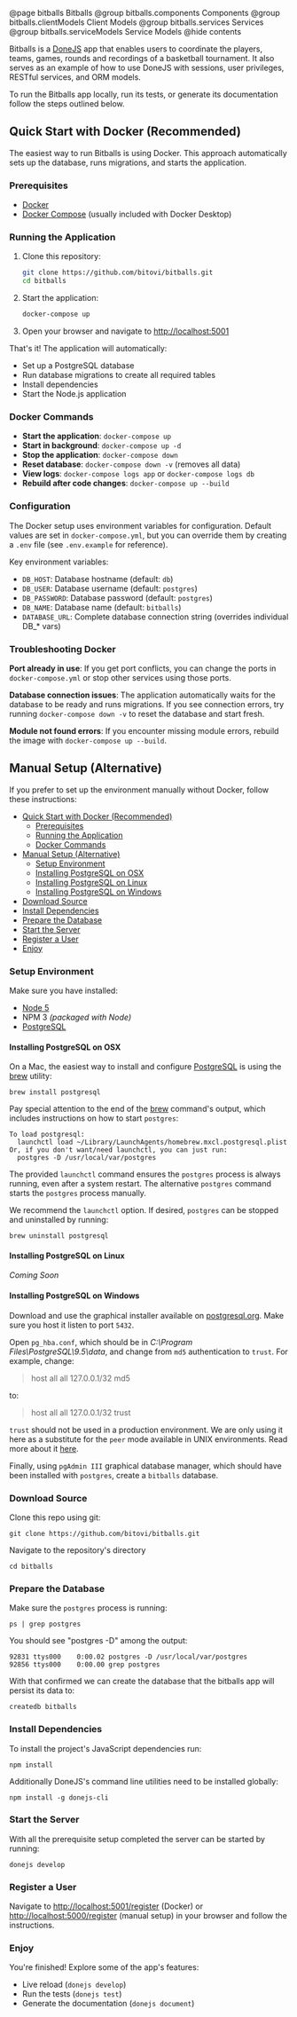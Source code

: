 @page bitballs Bitballs
@group bitballs.components Components
@group bitballs.clientModels Client Models
@group bitballs.services Services
@group bitballs.serviceModels Service Models
@hide contents

Bitballs is a [DoneJS](https://donejs.com) app that enables users to coordinate
the players, teams, games, rounds and recordings of a basketball tournament.
It also serves as an example of how to use DoneJS with sessions, user
privileges, RESTful services, and ORM models.

To run the Bitballs app locally, run its tests, or generate its documentation
follow the steps outlined below.

## Quick Start with Docker (Recommended)

The easiest way to run Bitballs is using Docker. This approach automatically sets up the database, runs migrations, and starts the application.

### Prerequisites

- [Docker](https://www.docker.com/get-started)
- [Docker Compose](https://docs.docker.com/compose/install/) (usually included with Docker Desktop)

### Running the Application

1. Clone this repository:
   ```bash
   git clone https://github.com/bitovi/bitballs.git
   cd bitballs
   ```

2. Start the application:
   ```bash
   docker-compose up
   ```

3. Open your browser and navigate to [http://localhost:5001](http://localhost:5001)

That's it! The application will automatically:
- Set up a PostgreSQL database
- Run database migrations to create all required tables
- Install dependencies
- Start the Node.js application

### Docker Commands

- **Start the application**: `docker-compose up`
- **Start in background**: `docker-compose up -d`
- **Stop the application**: `docker-compose down`
- **Reset database**: `docker-compose down -v` (removes all data)
- **View logs**: `docker-compose logs app` or `docker-compose logs db`
- **Rebuild after code changes**: `docker-compose up --build`

### Configuration

The Docker setup uses environment variables for configuration. Default values are set in `docker-compose.yml`, but you can override them by creating a `.env` file (see `.env.example` for reference).

Key environment variables:
- `DB_HOST`: Database hostname (default: `db`)
- `DB_USER`: Database username (default: `postgres`) 
- `DB_PASSWORD`: Database password (default: `postgres`)
- `DB_NAME`: Database name (default: `bitballs`)
- `DATABASE_URL`: Complete database connection string (overrides individual DB_* vars)

### Troubleshooting Docker

**Port already in use**: If you get port conflicts, you can change the ports in `docker-compose.yml` or stop other services using those ports.

**Database connection issues**: The application automatically waits for the database to be ready and runs migrations. If you see connection errors, try running `docker-compose down -v` to reset the database and start fresh.

**Module not found errors**: If you encounter missing module errors, rebuild the image with `docker-compose up --build`.

## Manual Setup (Alternative)

If you prefer to set up the environment manually without Docker, follow these instructions:

<!-- START doctoc generated TOC please keep comment here to allow auto update -->
<!-- DON'T EDIT THIS SECTION, INSTEAD RE-RUN doctoc TO UPDATE -->


- [Quick Start with Docker (Recommended)](#quick-start-with-docker-recommended)
  - [Prerequisites](#prerequisites)
  - [Running the Application](#running-the-application)
  - [Docker Commands](#docker-commands)
- [Manual Setup (Alternative)](#manual-setup-alternative)
  - [Setup Environment](#setup-environment)
  - [Installing PostgreSQL on OSX](#installing-postgresql-on-osx)
  - [Installing PostgreSQL on Linux](#installing-postgresql-on-linux)
  - [Installing PostgreSQL on Windows](#installing-postgresql-on-windows)
- [Download Source](#download-source)
- [Install Dependencies](#install-dependencies)
- [Prepare the Database](#prepare-the-database)
- [Start the Server](#start-the-server)
- [Register a User](#register-a-user)
- [Enjoy](#enjoy)

<!-- END doctoc generated TOC please keep comment here to allow auto update -->

### Setup Environment

Make sure you have installed:

- [Node 5](https://nodejs.org/en/download/)
- NPM 3 *(packaged with Node)*
- [PostgreSQL](https://www.postgresql.org/download/)

#### Installing PostgreSQL on OSX

On a Mac, the easiest way to install and configure [PostgreSQL](https://www.postgresql.org)
is using the [brew](https://brew.sh/) utility:

```
brew install postgresql
```

Pay special attention to the end of the [brew](https://brew.sh/) command's
output, which includes instructions on how to start `postgres`:

```
To load postgresql:
  launchctl load ~/Library/LaunchAgents/homebrew.mxcl.postgresql.plist
Or, if you don't want/need launchctl, you can just run:
  postgres -D /usr/local/var/postgres
```

The provided `launchctl` command ensures the `postgres` process is always
running, even after a system restart. The alternative `postgres` command
starts the `postgres` process manually.

We recommend the `launchctl` option. If desired, `postgres` can be
stopped and uninstalled by running:

```
brew uninstall postgresql
```

#### Installing PostgreSQL on Linux

*Coming Soon*

#### Installing PostgreSQL on Windows

Download and use the graphical installer available on [postgresql.org](http://www.postgresql.org/download/windows/). Make sure you host it listen to port `5432`.

Open `pg_hba.conf`, which should be in _C:\Program Files\PostgreSQL\9.5\data_, and change from `md5` authentication to `trust`. For example, change:

> host    all             all             127.0.0.1/32            md5

to:

> host    all             all             127.0.0.1/32            trust

`trust` should not be used in a production environment.  We are only using it here as a substitute for the `peer` mode available in UNIX environments. Read more about it [here](http://www.postgresql.org/docs/9.5/static/auth-methods.html).



Finally, using `pgAdmin III` graphical database manager, which should have been installed with `postgres`, create a `bitballs` database.


### Download Source

Clone this repo using git:

```
git clone https://github.com/bitovi/bitballs.git
```

Navigate to the repository's directory

```
cd bitballs
```

### Prepare the Database

Make sure the `postgres` process is running:

```
ps | grep postgres
```

You should see "postgres -D" among the output:

```
92831 ttys000    0:00.02 postgres -D /usr/local/var/postgres
92856 ttys000    0:00.00 grep postgres
```

With that confirmed we can create the database that the bitballs app
will persist its data to:

```
createdb bitballs
```

### Install Dependencies

To install the project's JavaScript dependencies run:

```
npm install
```

Additionally DoneJS's command line utilities need to be installed globally:

```
npm install -g donejs-cli
```

### Start the Server

With all the prerequisite setup completed the server can be started by running:

```
donejs develop
```

### Register a User

Navigate to [http://localhost:5001/register](http://localhost:5001/register) (Docker) or [http://localhost:5000/register](http://localhost:5000/register) (manual setup)
in your browser and follow the instructions.

### Enjoy

You're finished! Explore some of the app's features:

- Live reload (`donejs develop`)
- Run the tests (`donejs test`)
- Generate the documentation (`donejs document`)
